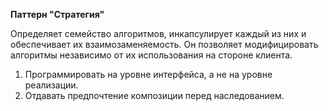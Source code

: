 **Паттерн "Стратегия"**

Определяет семейство алгоритмов, инкапсулирует каждый из них и обеспечивает их взаимозаменяемость. Он позволяет модифицировать алгоритмы независимо от их использования на стороне клиента.

1. Программировать на уровне интерфейса, а не на уровне реализации.
2. Отдавать предпочтение композиции перед наследованием.
